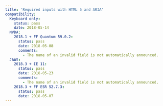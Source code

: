 ```yaml
---
title: 'Required inputs with HTML 5 and ARIA'
compatibility:
  Keyboard only:
    status: pass
    date: 2018-05-14
  NVDA:
    2018.1 + FF Quantum 59.0.2:
      status: pass
      date: 2018-05-08
      comments:
        - The name of an invalid field is not automatically announced. This is nasty, but the user can find this information manually.
  JAWS:
    2018.3 + IE 11:
      status: pass
      date: 2018-05-23
      comments:
        - The name of an invalid field is not automatically announced. This is nasty, but the user can find this information manually.
    2018.3 + FF ESR 52.7.3:
      status: pass
      date: 2018-05-07
---
```

